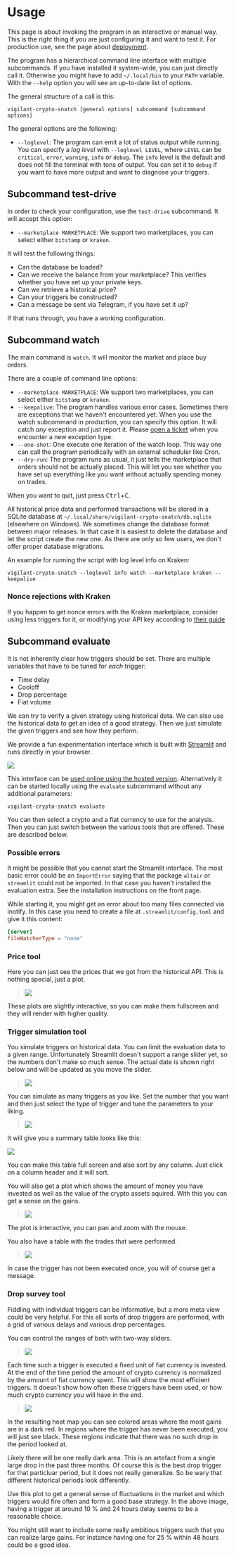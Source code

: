 # Usage

This page is about invoking the program in an interactive or manual way. This is the right thing if you are just configuring it and want to test it. For production use, see the page about [deployment](deployment.md).

The program has a hierarchical command line interface with multiple subcommands. If you have installed it system-wide, you can just directly call it. Otherwise you might have to add `~/.local/bin` to your `PATH` variable. With the `--help` option you will see an up-to-date list of options.

The general structure of a call is this:

```
vigilant-crypto-snatch [general options] subcommand [subcommand options]
```

The general options are the following:

- `--loglevel`: The program can emit a lot of status output while running. You can specify a *log level* with `--loglevel LEVEL`, where `LEVEL` can be `critical`, `error`, `warning`, `info` or `debug`. The `info` level is the default and does not fill the terminal with tons of output. You can set it to `debug` if you want to have more output and want to diagnose your triggers.

## Subcommand test-drive

In order to check your configuration, use the `test-drive` subcommand. It will accept this option:

- `--marketplace MARKETPLACE`: We support two marketplaces, you can select either `bitstamp` or `kraken`.

It will test the following things:

- Can the database be loaded?
- Can we receive the balance from your marketplace? This verifies whether you have set up your private keys.
- Can we retrieve a historical price?
- Can your triggers be constructed?
- Can a message be sent via Telegram, if you have set it up?

If that runs through, you have a working configuration.

## Subcommand watch

The main command is `watch`.  It will monitor the market and place buy orders.

There are a couple of command line options:

- `--marketplace MARKETPLACE`: We support two marketplaces, you can select either `bitstamp` or `kraken`.
- `--keepalive`: The program handles various error cases. Sometimes there are exceptions that we haven't encountered yet. When you use the watch subcommand in production, you can specify this option. It will catch *any* exception and just report it. Please [open a ticket](https://github.com/martin-ueding/vigilant-crypto-snatch/issues) when you encounter a new exception type.
- `--one-shot`: One execute one iteration of the watch loop. This way one can call the program periodically with an external scheduler like Cron.
- `--dry-run`: The program runs as usual, it just tells the marketplace that orders should not be actually placed. This will let you see whether you have set up everything like you want without actually spending money on trades.

When you want to quit, just press <kbd>Ctrl</kbd>+<kbd>C</kbd>.

All historical price data and performed transactions will be stored in a SQLite database at `~/.local/share/vigilant-crypto-snatch/db.sqlite` (elsewhere on Windows). We sometimes change the database format between major releases. In that case it is easiest to delete the database and let the script create the new one. As there are only so few users, we don't offer proper database migrations.

An example for running the script with log level info on Kraken:

```
vigilant-crypto-snatch --loglevel info watch --marketplace kraken --keepalive
```

### Nonce rejections with Kraken

If you happen to get nonce errors with the Kraken marketplace, consider using less triggers for it, or modifying your API key according to [their guide](https://support.kraken.com/hc/en-us/articles/360001148063-Why-am-I-getting-Invalid-Nonce-Errors-)

## Subcommand evaluate

It is not inherently clear how triggers should be set. There are multiple variables that have to be tuned for *each* trigger:

- Time delay
- Cooloff
- Drop percentage
- Fiat volume

We can try to verify a given strategy using historical data. We can also use the historical data to get an idea of a good strategy. Then we just simulate the given triggers and see how they perform.

We provide a fun experimentation interface which is built with [Streamlit](https://streamlit.io/) and runs directly in your browser.

![](streamlit.png)

This interface can be [used online using the hosted version](https://share.streamlit.io/martin-ueding/vigilant-crypto-snatch/vigilant_crypto_snatch/streamlit_ui.py). Alternatively it can be started locally using the `evaluate` subcommand without any additional parameters:

```
vigilant-crypto-snatch evaluate
```

You can then select a crypto and a fiat currency to use for the analysis. Then you can just switch between the various tools that are offered. These are described below.

### Possible errors

It might be possible that you cannot start the Streamlit interface. The most basic error could be an `ImportError` saying that the package `altair` or `streamlit` could not be imported. In that case you haven't installed the evaluation extra. See the installation instructions on the front page.

While starting it, you might get an error about too many files connected via inotify. In this case you need to create a file at `.streamlit/config.toml` and give it this content:

```toml
[server]
fileWatcherType = "none"
```

### Price tool

Here you can just see the prices that we got from the historical API. This is nothing special, just a plot.

> ![](price-plot.png)

These plots are slightly interactive, so you can make them fullscreen and they will render with higher quality.

### Trigger simulation tool

You simulate triggers on historical data. You can limit the evaluation data to a given range. Unfortunately Streamlit doesn't support a range slider yet, so the numbers don't make so much sense. The actual date is shown right below and will be updated as you move the slider.

> ![](triggers-date-range.png)

You can simulate as many triggers as you like. Set the number that you want and then just select the type of trigger and tune the parameters to your liking.

> ![](trigger-parameters.png)

It will give you a summary table looks like this:

![](triggers-summary-table.png)

You can make this table full screen and also sort by any column. Just click on a column header and it will sort.

You will also get a plot which shows the amount of money you have invested as well as the value of the crypto assets aquired. With this you can get a sense on the gains.

> ![](trigger-plot.png)

The plot is interactive, you can pan and zoom with the mouse.

You also have a table with the trades that were performed.

> ![](trigger-table.png)

In case the trigger has not been executed once, you will of course get a message.

### Drop survey tool

Fiddling with individual triggers can be informative, but a more meta view could be very helpful. For this all sorts of drop triggers are performed, with a grid of various delays and various drop percentages.

You can control the ranges of both with two-way sliders.

> ![](drop-sliders.png)

Each time such a trigger is executed a fixed unit of fiat currency is invested. At the end of the time period the amount of crypto currency is normalized by the amount of fiat currency spent. This will show the most efficient triggers. It doesn't show how often these triggers have been used, or how much crypto currency you will have in the end.

> ![](drop-heatmap.png)

In the resulting heat map you can see colored areas where the most gains are in a dark red. In regions where the trigger has never been executed, you will just see black. These regions indicate that there was no such drop in the period looked at.

Likely there will be one really dark area. This is an artefact from a single large drop in the past three months. Of course this is the best drop trigger for that particluar period, but it does not really generalize. So be wary that different historical periods look differently.

Use this plot to get a general sense of fluctuations in the market and which triggers would fire often and form a good base strategy. In the above image, having a trigger at around 10 % and 24 hours delay seems to be a reasonable choice.

You might still want to include some really ambitious triggers such that you can realize large gains. For instance having one for 25 % within 48 hours could be a good idea.